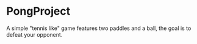 # PongProject
A simple "tennis like" game features two paddles and a ball, the goal is to defeat your opponent.
